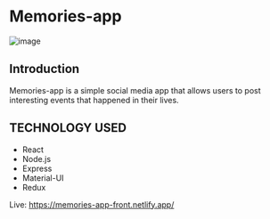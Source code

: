# Memories-app
![image](https://github.com/jaxon330/memories-app/assets/86989396/051eb059-d4e5-418c-8ca5-c663e73340cf)


## Introduction

Memories-app is a simple social media app that allows users to post interesting events that happened in their lives.

## TECHNOLOGY USED
* React
* Node.js
* Express
* Material-UI
* Redux
  
Live: https://memories-app-front.netlify.app/
